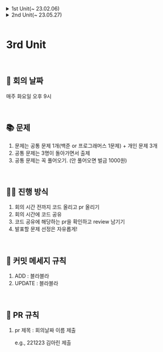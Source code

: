 <details>
<summary>1st Unit(~ 23.02.06)</summary>

## 📆 회의 날짜

매주 토요일 오전 10시

<br>

## 📚 문제

1. 문제는 공통 문제 2개(백준 1문제, 프로그래머스 1문제) + 개인 문제 1개
2. 공통 문제는 3명이 돌아가면서 출제
3. 공통 문제는 꼭 풀어오기. (안 풀어오면 벌금 1000원)

<br>

## 🧑‍💻 진행 방식

1. 회의 시간 전까지 코드 올리고 pr 올리기
2. 회의 시간에 코드 공유
3. 코드 공유에 해당하는 pr을 확인하고 review 남기기

<br>

## 🎯 커밋 규칙

1. ADD : 블라블라
2. UPDATE : 블라블라

<br>

## 🎯 PR 규칙

1. pr 제목 : 회의날짜 이름 제출
    
    e.g., 221223 김아린 제출


</details>
<details>
<summary>2nd Unit(~ 23.05.27)</summary>
    
## 📚 문제

- 주차별 예습 및 복습용 알고리즘 문제

<br>

## 🧑‍💻 진행 방식

- main 브랜치에 일주일에 최소 2문제 업로드(예습/복습 상관X)

❗️ 업로드 전, 단톡방에 업로드 알림 메시지 꼭 보내기(충돌 방지) ❗️

<br>

## 🎯 커밋 규칙

- 폴더 구조
    - 주차 + 개인 이름 폴더 생성 후 업로드
        
        e.g., 1주차문제 / 백자민 / 문제번호.java 
        

<br>
</details>
<br> 

# 3rd Unit
<br>

## 📆 회의 날짜

매주 화요일 오후 9시

<br>

## 📚 문제

1. 문제는 공통 문제 1개(백준 or 프로그래머스 1문제) + 개인 문제 3개
2. 공통 문제는 3명이 돌아가면서 출제
3. 공통 문제는 꼭 풀어오기. (안 풀어오면 벌금 1000원)


<br>

## 🧑‍💻 진행 방식

1. 회의 시간 전까지 코드 올리고 pr 올리기
2. 회의 시간에 코드 공유
3. 코드 공유에 해당하는 pr을 확인하고 review 남기기
4. 발표할 문제 선정은 자유롭게!

<br>

## 🎯 커밋 메세지 규칙

1. ADD : 블라블라
2. UPDATE : 블라블라

<br>

## 🎯 PR 규칙

1. pr 제목 : 회의날짜 이름 제출
    
    e.g., 221223 김아린 제출
